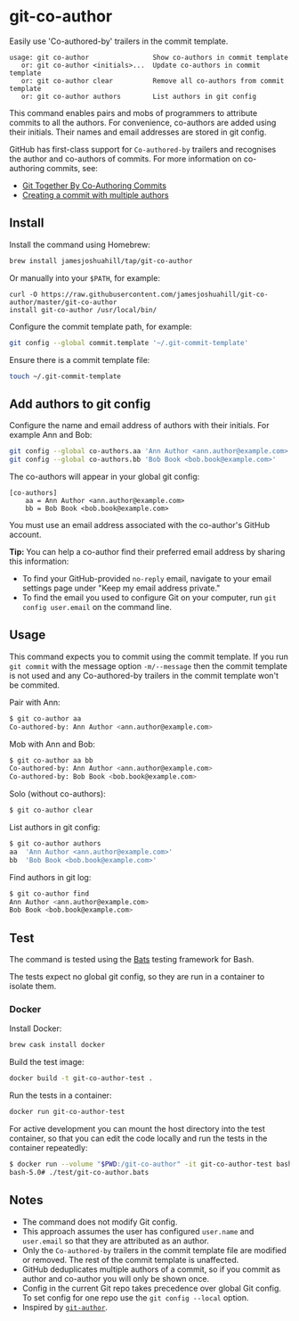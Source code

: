 # git-co-author

Easily use 'Co-authored-by' trailers in the commit template.

```text
usage: git co-author                Show co-authors in commit template
   or: git co-author <initials>...  Update co-authors in commit template
   or: git co-author clear          Remove all co-authors from commit template
   or: git co-author authors        List authors in git config
```

This command enables pairs and mobs of programmers to attribute commits to all the authors. For convenience, co-authors are added using their initials. Their names and email addresses are stored in git config.

GitHub has first-class support for `Co-authored-by` trailers and recognises the author and co-authors of commits. For more information on co-authoring commits, see:

- [Git Together By Co-Authoring Commits](https://github.community/t5/Support-Protips/Git-Together-By-Co-Authoring-Commits/ba-p/27480)
- [Creating a commit with multiple authors](https://help.github.com/en/github/committing-changes-to-your-project/creating-a-commit-with-multiple-authors)

## Install

Install the command using Homebrew:

```bash
brew install jamesjoshuahill/tap/git-co-author
```

Or manually into your `$PATH`, for example:

```
curl -O https://raw.githubusercontent.com/jamesjoshuahill/git-co-author/master/git-co-author
install git-co-author /usr/local/bin/
```

Configure the commit template path, for example:

```bash
git config --global commit.template '~/.git-commit-template'
```

Ensure there is a commit template file:

```bash
touch ~/.git-commit-template
```

## Add authors to git config

Configure the name and email address of authors with their initials. For example Ann and Bob:

```bash
git config --global co-authors.aa 'Ann Author <ann.author@example.com>'
git config --global co-authors.bb 'Bob Book <bob.book@example.com>'
```

The co-authors will appear in your global git config:

```
[co-authors]
    aa = Ann Author <ann.author@example.com>
    bb = Bob Book <bob.book@example.com>
```

You must use an email address associated with the co-author's GitHub account.

**Tip:** You can help a co-author find their preferred email address by sharing this information:

- To find your GitHub-provided `no-reply` email, navigate to your email settings page under "Keep my email address private."
- To find the email you used to configure Git on your computer, run `git config user.email` on the command line.

## Usage

This command expects you to commit using the commit template. If you run `git commit` with the message option `-m/--message` then the commit template is not used and any Co-authored-by trailers in the commit template won't be commited.

Pair with Ann:

```bash
$ git co-author aa
Co-authored-by: Ann Author <ann.author@example.com>
```

Mob with Ann and Bob:

```bash
$ git co-author aa bb
Co-authored-by: Ann Author <ann.author@example.com>
Co-authored-by: Bob Book <bob.book@example.com>
```

Solo (without co-authors):

```bash
$ git co-author clear
```

List authors in git config:

```bash
$ git co-author authors
aa  'Ann Author <ann.author@example.com>'
bb  'Bob Book <bob.book@example.com>'
```

Find authors in git log:

```bash
$ git co-author find
Ann Author <ann.author@example.com>
Bob Book <bob.book@example.com>
```

## Test

The command is tested using the [Bats](https://github.com/sstephenson/bats) testing framework for Bash.

The tests expect no global git config, so they are run in a container to isolate
them.

### Docker

Install Docker:

```bash
brew cask install docker
```

Build the test image:

```bash
docker build -t git-co-author-test .
```

Run the tests in a container:

```bash
docker run git-co-author-test
```

For active development you can mount the host directory into the test container,
so that you can edit the code locally and run the tests in the container
repeatedly:

```bash
$ docker run --volume "$PWD:/git-co-author" -it git-co-author-test bash
bash-5.0# ./test/git-co-author.bats
```

## Notes

- The command does not modify Git config.
- This approach assumes the user has configured `user.name` and `user.email` so that they are attributed as an author.
- Only the `Co-authored-by` trailers in the commit template file are modified or removed. The rest of the commit template is unaffected.
- GitHub deduplicates multiple authors of a commit, so if you commit as author and co-author you will only be shown once.
- Config in the current Git repo takes precedence over global Git config. To set config for one repo use the `git config --local` option.
- Inspired by [`git-author`](https://github.com/pivotal/git-author).
